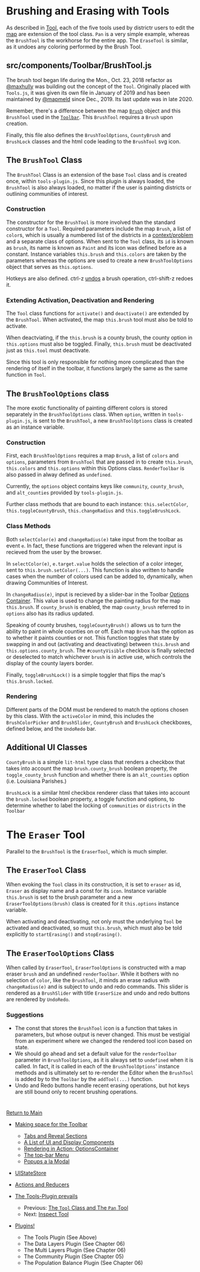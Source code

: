 # Brushing and Erasing with Tools
As described in [Tool], each of the five tools used by districtr users
to edit the [map] are extension of the tool class. `Pan` is a very
simple example, whereas the `BrushTool` is the workhorse for the entire
app. The `EraseTool` is similar, as it undoes any coloring performed by
the Brush Tool.

## src/components/Toolbar/BrushTool.js

The brush tool began life during the Mon., Oct. 23, 2018 refactor as
[@maxhully] was building out the concept of the `Tool`. Originally
placed with `Tools.js`, it was given its own file in January of 2019 and
has been maintained by [@mapmeld] since Dec., 2019. Its last update was
in late 2020. 

Remember, there's a difference between the map [`Brush`] object and this
`BrushTool` used in the [`Toolbar`]. This `BrushTool` requires a `Brush`
upon creation.

Finally, this file also defines the `BrushToolOptions`, `CountyBrush`
and `BrushLock` classes and the html code leading to the `BrushTool`
svg icon. 

## The `BrushTool` Class

The `BrushTool` Class is an extension of the base `Tool` class and is
created once, within `tools-plugin.js`. Since this plugin is always
loaded, the `BrushTool` is also always loaded, no matter if the user is
painting districts or outlining communities of interest. 

### Construction

The constructor for the `BrushTool` is more involved than the standard
constructor for a `Tool`. Required parameters include the map `Brush`, a
list of `color`s, which is usually a numbered list of the districts in a
[context/problem] and a separate class of options. When sent to the
`Tool` class, its `id` is known as `brush`, its name is  known as
`Paint` and its icon was defined before as a constant. Instance
variables `this.brush` and `this.colors` are taken by the parameters
whereas the options are used to create a new `BrushToolOptions` object
that serves as `this.options`.

Hotkeys are also defined. ctrl-z [undos] a brush operation, ctrl-shift-z
redoes it. 

### Extending Activation, Deactivation and Rendering

The `Tool` class functions for `activate()` and `deactivate()` are
extended by the `BrushTool`. When activated, the map `this.brush` tool
must also be told to  activate.

When deactviating, if the `this.brush` is a county brush, the county
option in `this.options` must also be toggled. Finally, `this.brush`
must be deactivated just as `this.tool` must deactivate. 

Since this tool is only responsible for nothing more complicated than
the rendering of itself in the toolbar, it functions largely the same as
the same function in `Tool`. 


## The `BrushToolOptions` class

The more exotic functionality of painting different colors is stored
separately in the `BrushToolOptions` class. When `option`, written in
`tools-plugin.js`, is sent to the `BrushTool`, a new `BrushToolOptions`
class is created as an instance variable.

### Construction

First, each `BrushToolOptions` requires a map `Brush`, a list of `colors`
and `options`, parameters from `BrushTool` that are passed in to create
`this.brush`, `this.colors` and `this.options` within this Options
class. `RenderToolbar` is also passed in alway defined as `undefined`.

Currently, the `options` object contains keys like `community`,
`county_brush`, and `alt_counties` provided by `tools-plugin.js`.

Further class methods that are bound to each instance:
`this.selectColor`, `this.toggleCountyBrush`, `this.changeRadius` and
`this.toggleBrushLock`.

### Class Methods 

Both `selectColor(e)` and `changeRadius(e)` take input from the toolbar
as event `e`. In fact, these functions are triggered when the relevant
input is recieved from the user by the browser. 

In `selectColor(e)`, `e.target.value` holds the selection of a color
integer, sent to `this.brush.setColor(...)`. This function is also
written to handle cases when the  number of colors used can be added to,
dynamically, when drawing Communities of Interest.

In `changeRadius(e)`, input is recieved by a slider-bar in the Toolbar
[Options Container]. This value is used to change the painting radius
for the map `this.brush`. If `county_brush` is enabled, the map
`county_brush` referred to in `options` also has its radius updated.

Speaking of county brushes, `toggleCountyBrush()` allows us to turn the
ability to  paint in whole counties on or off. Each map `Brush` has the
option as to whether it paints counties or not. This function toggles
that state by swapping in and out  (activating and deactivating) between
`this.brush` and `this.options.county_brush`. The `#countyVisible`
checkbox is finally selected or deselected to match whichever `brush` is
in active use, which controls the display of the county layers border. 

Finally, `toggleBrushLock()` is a simple toggler that flips the map's
`this.brush.locked`. 

### Rendering

Different parts of the DOM must be rendered to match the options chosen
by this class. With the `activeColor` in mind, this includes the
`BrushColorPicker` and `BrushSlider`, `CountyBrush` and `BrushLock`
checkboxes, defined below, and the `UndoRedo` bar. 

## Additional UI Classes

`CountyBrush` is a simple `lit-html` type class that renders a checkbox
that takes into account the map `brush.county_brush` boolean property,
the `toggle_county_brush` function and whether there is an
`alt_counties` option (i.e. Louisiana Parishes.) 

`BrushLock` is a similar html checkbox renderer class that takes into
account the `brush.locked` boolean property, a toggle function and
options, to determine whether to label the locking of `communities` or
`districts` in the `Toolbar`

# #

# The `Eraser` Tool 
Parallel to the `BrushTool` is the `EraserTool`, which is much simpler. 

## The `EraserTool` Class
When evoking the `Tool` class in its construction, it is set to `eraser`
as id,  `Eraser` as display name and a const for its `icon`. Instance
variable `this.brush` is set to the brush parameter and a new
`EraserToolOptions(brush)` class is created for it `this.options`
instance variable. 

When activating and deactivating, not only must the underlying `Tool` be
activated and deactivated, so must `this.brush`, which must also be told
explicitly to `startErasing()` and `stopErasing()`. 

## The `EraserToolOptions` Class

When called by `EraserTool`, `EraserToolOptions` is constructed with a
map eraser `brush` and an undefined `renderToolbar`. While it bothers
with no selection of `color`, like the `BrushTool`, it minds an erase
radius with `changeRadius(e)` and is subject to undo and redo commands.
This slider is rendered as a `BrushSlider` with title `EraserSize` and
undo and redo buttons are rendered by `UndoRedo`.


### Suggestions 
- The const that stores the `BrushTool` icon is a function that takes in
parameters, but whose output is never changed. This must be vestigial
from an experiment where we changed the rendered tool icon based on
state.
- We should go ahead and set a default value for the `renderToolbar`
parameter in `BrushToolOptions`, as it is always set to `undefined` when
it is called. In fact, it is called in each of the `BrushToolOptions`'
instance methods and is ultimately set to re-render the Editor when the
`BrushTool` is added by to the `Toolbar` by the `addTool(...)` function. 
- Undo and Redo buttons handle recent erasing operations, but hot keys
are still bound only to recent brushing operations. 

# #

[Return to Main](../README.md)

- [Making space for the Toolbar](../03toolsplugins/toolbar.md)
  - [Tabs and Reveal Sections](../03toolsplugins/sections.md)
  - [A List of UI and Display Components](../03toolsplugins/uicomponents.md)
  - [Rendering in Action: OptionsContainer](../03toolsplugins/optionscontainer.md)
  - [The top-bar Menu](../03toolsplugins/topmenu.md)
  - [Popups a la Modal](../03toolsplugins/modal.md)

- [UIStateStore](../03toolsplugins/uistatestore.md)
- [Actions and Reducers](../03toolsplugins/actionsreducers.md)

- [The Tools-Plugin prevails](../03toolsplugins/toolsplugin.md)
  - Previous: [The `Tool` Class and The `Pan` Tool](../03toolsplugins/tool.md)
  - Next: [Inspect Tool](../03toolsplugins/inspecttool.md)

- [Plugins!](../03toolsplugins/plugins.md)
  - The Tools Plugin (See Above)
  - The Data Layers Plugin (See Chapter 06)
  - The Multi Layers Plugin (See Chapter 06)
  - The Community Plugin (See Chapter 05)
  - The Population Balance Plugin (See Chapter 06)

[@maxhully]: http://github.com/maxhully
[@mapmeld]: http://github.com/mapmeld

[context/problem]: ../01contextplan/plancontext.md

[map]: ../02editormap/map.md

[`Pan`]: ../03toolsplugins/tool.md
[`Brush`]: ../04drawing/brush.md
[Tool]: ../03toolsplugins/tool.md
[`Toolbar`]: ../03toolsplugins/toolbar.md
[undos]: ../04drawing/undoredo.md

[Options Container]: ../03toolsplugins/optionscontainer.md